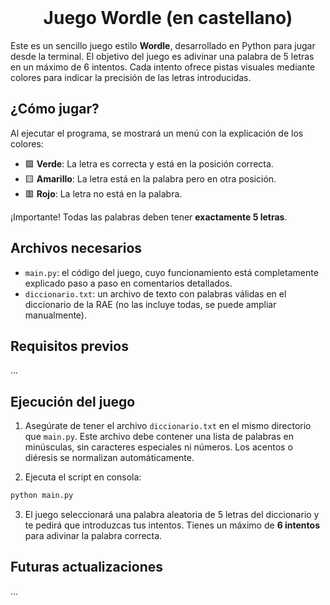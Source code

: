 <br />
<div align="center">
  <h1 align="center">Juego Wordle (en castellano)</h1>
</div>

Este es un sencillo juego estilo **Wordle**, desarrollado en Python para jugar desde la terminal. El objetivo del juego es adivinar una palabra de 5 letras en un máximo de 6 intentos. Cada intento ofrece pistas visuales mediante colores para indicar la precisión de las letras introducidas.

## ¿Cómo jugar?

Al ejecutar el programa, se mostrará un menú con la explicación de los colores:

* 🟩 **Verde**: La letra es correcta y está en la posición correcta.
* 🟨 **Amarillo**: La letra está en la palabra pero en otra posición.
* 🟥 **Rojo**: La letra no está en la palabra.

¡Importante! Todas las palabras deben tener **exactamente 5 letras**.

## Archivos necesarios

* `main.py`: el código del juego, cuyo funcionamiento está completamente explicado paso a paso en comentarios detallados.
* `diccionario.txt`: un archivo de texto con palabras válidas en el diccionario de la RAE (no las incluye todas, se puede ampliar manualmente).

## Requisitos previos
...

## Ejecución del juego

1. Asegúrate de tener el archivo `diccionario.txt` en el mismo directorio que `main.py`. Este archivo debe contener una lista de palabras en minúsculas, sin caracteres especiales ni números. Los acentos o diéresis se normalizan automáticamente.

2. Ejecuta el script en consola:

```bash
python main.py
```

3. El juego seleccionará una palabra aleatoria de 5 letras del diccionario y te pedirá que introduzcas tus intentos. Tienes un máximo de **6 intentos** para adivinar la palabra correcta.

## Futuras actualizaciones
...
